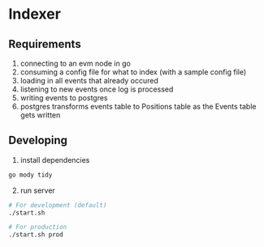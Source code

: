 # Indexer


## Requirements
1. connecting to an evm node in go
2. consuming a config file for what to index (with a sample config file)
3. loading in all events that already occured
4. listening to new events once log is processed
5. writing events to postgres
6. postgres transforms events table to Positions table as the Events table gets written

## Developing
1. install dependencies
```bash
go mody tidy
```

2. run server
```bash
# For development (default)
./start.sh

# For production
./start.sh prod
```